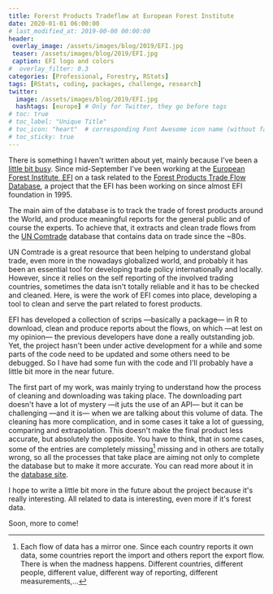 ```yaml
---
title: Forerst Products Tradeflow at European Forest Institute
date: 2020-01-01 06:00:00 
# last_modified_at: 2019-00-00 00:00:00
header: 
 overlay_image: /assets/images/blog/2019/EFI.jpg
 teaser: /assets/images/blog/2019/EFI.jpg
 caption: EFI logo and colors
#  overlay_filter: 0.3
categories: [Professional, Forestry, RStats]
tags: [RStats, coding, packages, challenge, research]
twitter: 
  image: /assets/images/blog/2019/EFI.jpg
  hashtags: [europe] # Only for Twitter, they go before tags
# toc: true
# toc_label: "Unique Title"
# toc_icon: "heart"  # corresponding Font Awesome icon name (without fa prefix)
# toc_sticky: true
---
```


There is something I haven't written about yet, mainly because I've been a [little bit busy][busy]. Since mid-September I've been working at the [European Forest Institute, EFI][EFI] on a task related to the [Forest Products Trade Flow Database][fptf], a project that the EFI has been working on since almost EFI foundation in 1995. 

The main aim of the database is to track the trade of forest products around the World, and produce meaningful reports for the general public and of course the experts. To achieve that, it extracts and clean trade flows from the [UN Comtrade][UN Comtrade] database that contains data on trade since the ~80s. 

UN Comtrade is a great resource that been helping to understand global trade, even more in the nowadays globalized world, and probably it has been an essential tool for developing trade policy internationally and locally. However, since it relies on the self reporting of the involved trading countries, sometimes the data isn't totally reliable and it has to be checked and cleaned. Here, is were the work of EFI comes into place, developing a tool to clean and serve the part related to forest products. 

EFI has developed a collection of scrips —basically a package— in R to download, clean and produce reports about the flows, on which —at lest on my opinion— the previous developers have done a really outstanding job. Yet, the project hasn't been under active development for a while and some parts of the code need to be updated and some others need to be debugged. So I have had some fun with the code and I'll probably have a little bit more in the near future. 

The first part of my work, was mainly trying to understand how the process of cleaning and downloading was taking place. The downloading part doesn't have a lot of mystery —it juts the use of an API— but it can be challenging —and it is— when we are talking about this  volume of data. The cleaning has more complication, and in some cases it take a lot of guessing, comparing and extrapolation. This doesn't make the final product less accurate, but absolutely the opposite. You have to think, that in some cases, some of the entries are completely missing[^1] missing and in others are totally wrong, so all the processes that take place are aiming not only to complete the database but to make it more accurate. You can read more about it in the [database site][fptf]. 

I hope to write a little bit more in the future about the project because it's really interesting. All related to data is interesting, even more if it's forest data. 

Soon, more to come! 


[EFI]: https://en.wikipedia.org/wiki/European_Forest_Institute
[busy]: /blog/2019/12/20/parenthood/
[fptf]: https://www.efi.int/knowledge/databases/fptf
[UN Comtrade]: https://comtrade.un.org

[^1]: Each flow of data has a mirror one. Since each country reports it own data, some countries report the import and others report the export flow. There is when the madness happens. Different countries, different people, different value, different way of reporting, different measurements,... 